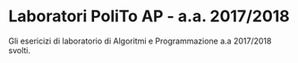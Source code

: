 # Laboratori PoliTo AP - a.a. 2017/2018

Gli esericizi di laboratorio di Algoritmi e Programmazione a.a 2017/2018 svolti.
